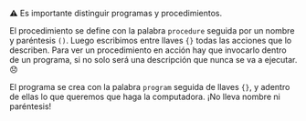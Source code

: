 :warning: Es importante distinguir programas y procedimientos.

El procedimiento se define con la palabra `procedure` seguida por un nombre y paréntesis `()`. Luego escribimos entre llaves `{}` todas las acciones que lo describen. Para ver un procedimiento en acción hay que invocarlo dentro de un programa, si no solo será una descripción que nunca se va a ejecutar. :disappointed:

El programa se crea con la palabra `program` seguida de llaves `{}`, y adentro de ellas lo que queremos que haga la computadora. ¡No lleva nombre ni paréntesis!


